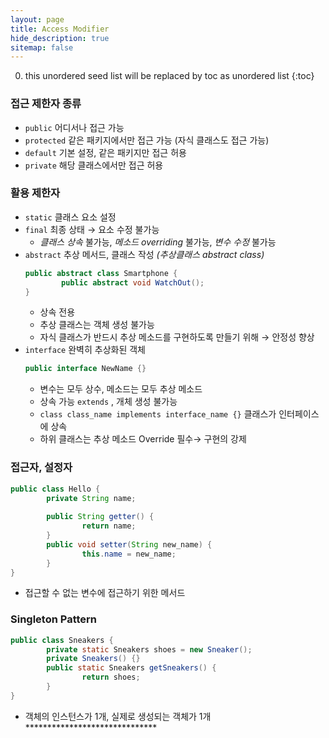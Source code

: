 ```yaml
---
layout: page
title: Access Modifier
hide_description: true
sitemap: false
---
```

0. this unordered seed list will be replaced by toc as unordered list
{:toc}

### 접근 제한자 종류
- `public` 어디서나 접근 가능
- `protected` 같은 패키지에서만 접근 가능 (자식 클래스도 접근 가능)
- `default` 기본 설정, 같은 패키지만 접근 허용
- `private` 해당 클래스에서만 접근 허용

### 활용 제한자
- `static` 클래스 요소 설정
- `final` 최종 상태 → 요소 수정 불가능
    - *클래스 상속* 불가능, *메소드 overriding* 불가능, *변수 수정* 불가능
- `abstract` 추상 메서드, 클래스 작성 *(추상클래스 abstract class)*
    ```java
    public abstract class Smartphone {
    		public abstract void WatchOut();
    }
    ```
    - 상속 전용
    - 추상 클래스는 객체 생성 불가능
    - 자식 클래스가 반드시 추상 메소드를 구현하도록 만들기 위해 → 안정성 향상
- `interface` 완벽히 추상화된 객체
    ```java
    public interface NewName {}
    ```
    - 변수는 모두 상수, 메소드는 모두 추상 메소드
    - 상속 가능 `extends` , 개체 생성 불가능
    - `class class_name implements interface_name {}` 클래스가 인터페이스에 상속
    - 하위 클래스는 추상 메소드 Override 필수→ 구현의 강제

### 접근자, 설정자
```java
public class Hello {
		private String name;
		
		public String getter() {
				return name;
		}
		public void setter(String new_name) {
				this.name = new_name;
		}
}
```
- 접근할 수 없는 변수에 접근하기 위한 메서드

### Singleton Pattern
```java
public class Sneakers {
		private static Sneakers shoes = new Sneaker();
		private Sneakers() {}
		public static Sneakers getSneakers() {
				return shoes;
		}
}
```
- 객체의 인스턴스가 1개, 실제로 생성되는 객체가 1개 ******************************
